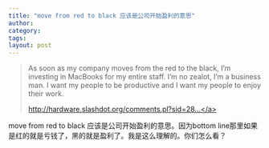 ```yaml
---
title: "move from red to black 应该是公司开始盈利的意思"
author:
category: 
tags: 
layout: post
---
```

<blockquote>

As soon as my company moves from the red to the black, I’m investing in MacBooks for my entire staff. I’m no zealot, I’m a business man. I want my people to be productive and I want my people to enjoy their work.

<a href="http://hardware.slashdot.org/comments.pl?sid=282203&cid=20392121">http://hardware.slashdot.org/comments.pl?sid=28...</a>

</blockquote>

move from red to black 应该是公司开始盈利的意思。因为bottom line那里如果是红的就是亏钱了，黑的就是盈利了。我是这么理解的。你们怎么看？

